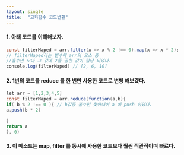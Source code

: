 ```yaml
---
layout: single
title:  "고차함수 코드변환"
---
```


#### 1. 아래 코드를 이해해보자.

```java
const filterMaped = arr.filter(x => x % 2 !== 0).map(x => x * 2); 
// filterMaped라는 변수에 arr의 요소 중 
//홀수만 모아 그 값에 2를 곱한 값이 할당 되었다.
console.log(filterMaped) // [2, 6, 10]
```

#### 2. 1번의 코드를 reduce 를 한 번만 사용한 코드로 변형 해보겠다.

```java
let arr = [1,2,3,4,5]
const filterMaped = arr.reduce(function(a,b){ 
if( b % 2 !== 0 ){ // b값중 홀수만 찾아내어 a 에 push 하였다.
a.push(b * 2)

}
return a
}, 0)

```

#### 3. 이 메소드는 map, filter 를 동시에 사용한 코드보다 훨씬 직관적이며 빠르다.
